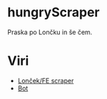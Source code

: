 # hungryScraper

Praska po Lončku in še čem.

# Viri

- [Lonček/FE scraper](https://github.com/cilinder/kosilo-scraper)
- [Bot](https://realpython.com/how-to-make-a-discord-bot-python/)


